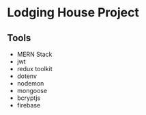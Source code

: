 # Lodging House Project
## Tools
 - MERN Stack
 - jwt
 - redux toolkit
 - dotenv
 - nodemon
 - mongoose
 - bcryptjs
 - firebase